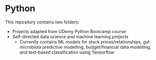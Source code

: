 # Python

This repository contains two folders: 
* Projects adapted from UDemy Python Bootcamp course
* Self-directed data science and machine learning projects
  * Currently contains ML models for stock prices/relationships, gut microbiota predictive modelling, budget/financial data modelling, and text-based classification using Tensorflow
